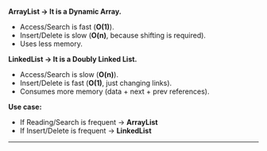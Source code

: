 
**ArrayList → It is a Dynamic Array.**

* Access/Search is fast (**O(1)**).
* Insert/Delete is slow (**O(n)**, because shifting is required).
* Uses less memory.

**LinkedList → It is a Doubly Linked List.**

* Access/Search is slow (**O(n)**).
* Insert/Delete is fast (**O(1)**, just changing links).
* Consumes more memory (data + next + prev references).

**Use case:**

* If Reading/Search is frequent → **ArrayList**
* If Insert/Delete is frequent → **LinkedList**

---
